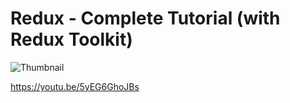 # Redux - Complete Tutorial (with Redux Toolkit)

![Thumbnail](https://img.youtube.com/vi/5yEG6GhoJBs/maxresdefault.jpg)

https://youtu.be/5yEG6GhoJBs
